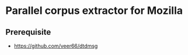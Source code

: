 Parallel corpus extractor for Mozilla
=====================================

Prerequisite
------------
* https://github.com/veer66/dtdmsg
